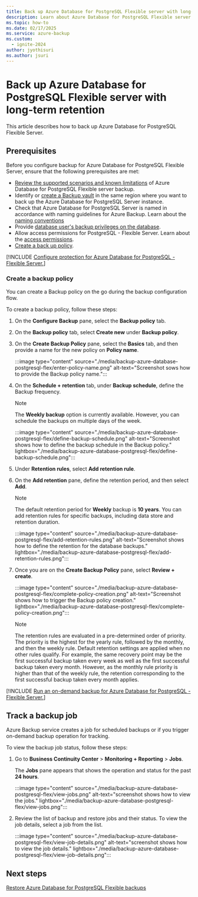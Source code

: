 ```yaml
---
title: Back up Azure Database for PostgreSQL Flexible server with long-term retention
description: Learn about Azure Database for PostgreSQL Flexible server backup with long-term retention.
ms.topic: how-to
ms.date: 02/17/2025
ms.service: azure-backup
ms.custom:
  - ignite-2024
author: jyothisuri
ms.author: jsuri
---
```


# Back up Azure Database for PostgreSQL Flexible server with long-term retention

This article describes how to back up Azure Database for PostgreSQL Flexible Server. 

## Prerequisites

Before you configure backup for Azure Database for PostgreSQL Flexible Server, ensure that the following prerequisites are met:

- [Review the supported scenarios and known limitations](./backup-azure-database-postgresql-flex-support-matrix.md) of Azure Database for PostgreSQL Flexible server backup.
- Identify or [create a Backup vault](create-manage-backup-vault.md#create-a-backup-vault) in the same region where you want to back up the Azure Database for PostgreSQL Server instance.
- Check that Azure Database for PostgreSQL Server is named in accordance with naming guidelines for Azure Backup. Learn about the [naming conventions](/previous-versions/azure/postgresql/single-server/tutorial-design-database-using-azure-portal#create-an-azure-database-for-postgresql)
- Provide [database user's backup privileges on the database](backup-azure-database-postgresql-overview.md#database-users-backup-privileges-on-the-database).
- Allow access permissions for PostgreSQL - Flexible Server. Learn about the [access permissions](backup-azure-database-postgresql-overview.md#access-permissions-on-the-azure-postgresql-server).
- [Create a back up policy](backup-azure-database-postgresql-flex.md#create-a-backup-policy).

[!INCLUDE [Configure protection for Azure Database for PostgreSQL - Flexible Server.](../../includes/configure-postgresql-flexible-server-backup.md)]

### Create a backup policy

You can create a Backup policy on the go during the backup configuration flow.

To create a backup policy, follow these steps: 

1. On the **Configure Backup** pane, select the **Backup policy** tab.
2. On the **Backup policy** tab, select **Create new** under **Backup policy**.
3. On the **Create Backup Policy** pane, select the **Basics** tab, and then  provide a name for the new policy on **Policy name**.

   :::image type="content" source="./media/backup-azure-database-postgresql-flex/enter-policy-name.png" alt-text="Screenshot sows how to provide the Backup policy name.":::

4. On the **Schedule + retention** tab, under **Backup schedule**, define the Backup frequency.

   >[!Note]
   >The **Weekly backup** option is currently available. However, you can schedule the backups on multiple days of the week.

   :::image type="content" source="./media/backup-azure-database-postgresql-flex/define-backup-schedule.png" alt-text="Screenshot shows how to define the backup schedule in the Backup policy." lightbox="./media/backup-azure-database-postgresql-flex/define-backup-schedule.png":::

5. Under **Retention rules**, select **Add retention rule**.
6. On the **Add retention** pane, define the retention period, and then select **Add**.


   >[!Note]
   >The default retention period for **Weekly** backup is **10 years**. You can add retention rules for specific backups, including data store and retention duration.

   :::image type="content" source="./media/backup-azure-database-postgresql-flex/add-retention-rules.png" alt-text="Screenshot shows how to define the retention for the database backups." lightbox="./media/backup-azure-database-postgresql-flex/add-retention-rules.png":::

7. Once you are on the **Create Backup Policy** pane, select **Review + create**.

   :::image type="content" source="./media/backup-azure-database-postgresql-flex/complete-policy-creation.png" alt-text="Screenshot shows how to trigger the Backup policy creation." lightbox="./media/backup-azure-database-postgresql-flex/complete-policy-creation.png":::    

    >[!Note]
    >The retention rules are evaluated in a pre-determined order of priority. The priority is the highest for the yearly rule, followed by the monthly, and then the weekly rule. Default retention settings are applied when no other rules qualify. For example, the same recovery point may be the first successful backup taken every week as well as the first successful backup taken every month. However, as the monthly rule priority is higher than that of the weekly rule, the retention corresponding to the first successful backup taken every month applies.
    

[!INCLUDE [Run an on-demand backup for Azure Database for PostgreSQL - Flexible Server.](../../includes/postgresql-flexible-server-on-demand-backup.md)]

## Track a backup job

Azure Backup service creates a job for scheduled backups or if you trigger on-demand backup operation for tracking. 

To view the backup job status, follow these steps:

1. Go to **Business Continuity Center** > **Monitoring + Reporting** > **Jobs**.

   The **Jobs** pane appears that shows the operation and status for the past **24 hours**.

   :::image type="content" source="./media/backup-azure-database-postgresql-flex/view-jobs.png" alt-text="screenshot shows how to view the jobs." lightbox="./media/backup-azure-database-postgresql-flex/view-jobs.png":::

2. Review the list of backup and restore jobs and their status. To view the job details, select a job from the list.

   :::image type="content" source="./media/backup-azure-database-postgresql-flex/view-job-details.png" alt-text="screenshot shows how to view the job details." lightbox="./media/backup-azure-database-postgresql-flex/view-job-details.png":::

## Next steps

[Restore Azure Database for PostgreSQL Flexible backups](./restore-azure-database-postgresql-flex.md)
